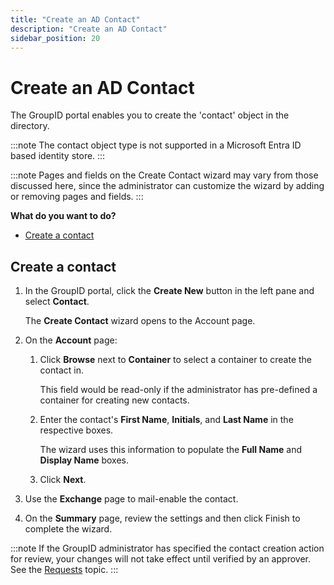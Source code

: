 ```yaml
---
title: "Create an AD Contact"
description: "Create an AD Contact"
sidebar_position: 20
---
```


# Create an AD Contact

The GroupID portal enables you to create the 'contact' object in the directory.

:::note
The contact object type is not supported in a Microsoft Entra ID based identity store.
:::


:::note
Pages and fields on the Create Contact wizard may vary from those discussed here, since the
administrator can customize the wizard by adding or removing pages and fields.
:::


**What do you want to do?**

- [Create a contact](#create-a-contact)

## Create a contact

1. In the GroupID portal, click the **Create New** button in the left pane and select **Contact**.

    The **Create Contact** wizard opens to the Account page.

2. On the **Account** page:

    1. Click **Browse** next to **Container** to select a container to create the contact in.

        This field would be read-only if the administrator has pre-defined a container for creating
        new contacts.

    2. Enter the contact's **First Name**, **Initials**, and **Last Name** in the respective boxes.

        The wizard uses this information to populate the **Full Name** and **Display Name** boxes.

    3. Click **Next**.

3. Use the **Exchange** page to mail-enable the contact.
4. On the **Summary** page, review the settings and then click Finish to complete the wizard.

:::note
If the GroupID administrator has specified the contact creation action for review, your
changes will not take effect until verified by an approver. See the
[Requests](/docs/directorymanager/11.0/portal/request/overview.md) topic.
:::
